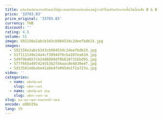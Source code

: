 ```yaml
---
title: ผลิตภัณฑ์สามารถปรับแต่งได้ตู้หวายนอร์ดิกทอห้องนั่งเล่นตู้วางทีวีโมเดิร์นเรียบง่ายพื้นไม้เนื้อแข็ง B & B โรงแรม
price: '33703.83'
price_original: '33703.83'
currency: THB
discount: ''
rating: 4.5
volume: 51
image: S92156e2abcb343cb984534c2deefbdb1X.jpg
images:
  - S92156e2abcb343cb984534c2deefbdb1X.jpg
  - S1f111149e24a4cf3994d70cba107ea63d.jpg
  - Sd9f9b4657cb2488899df0b810731bbd9S.jpg
  - S77f665a497424553b2fd4aac8e4830e4T.jpg
  - Sd13581e6babe41abb4fe095de1f2a723u.jpg
video: ''
categories:
  - name: เฟอร์นิเจอร์
    slug: เฟอร-เจอร
  - name: เฟอร์นิเจอร์ บ้าน
    slug: เฟอร-เจอร-าน
slug: ผล-ตภ-ณฑ-สามารถปร-บแต
encode: oDDUI9a
lang: th
---
```

  